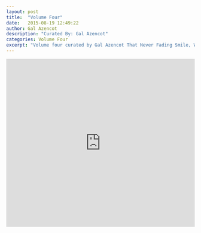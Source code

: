 ```yaml
---
layout: post
title:  "Volume Four"
date:   2015-08-19 12:49:22
author: Gal Azencot
description: "Curated By: Gal Azencot"
categories: Volume Four
excerpt: "Volume four curated by Gal Azencot That Never Fading Smile, Want to hear more great music? Check back every Wednesday"
---
```

<iframe width="100%" height="450" scrolling="no" frameborder="no" src="https://w.soundcloud.com/player/?url=https%3A//api.soundcloud.com/playlists/134356476%3Fsecret_token%3Ds-0N3yb&amp;auto_play=false&amp;hide_related=false&amp;show_comments=false&amp;show_user=true&amp;show_reposts=false&amp;visual=true"></iframe>
